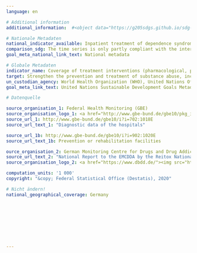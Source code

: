 ```yaml
---
language: en

# Additional information
additional_information:  #<object data="https://g205sdgs.github.io/sdg-indicators/public/AddInfos/de/3.5.1.pdf "height="1200px" width="100%"><iframe src="https://g205sdgs.github.io/sdg-indicators/public/AddInfos/de/3.5.1.pdf" height="1200px" width="100%"></iframe></object>

# Nationale Metadaten
national_indicator_available: Inpatient treatment of dependence syndrom due to psychoactive substance use <br> Inpatient treatment of alcohol dependence
comparison_sdg: The time series is only partly compliant with the international metadata description because only inpatient treatment is covered.
goal_meta_national_link_text: National metadata

# Globale Metadaten
indicator_name: Coverage of treatment interventions (pharmacological, psychosocial and rehabilitation and aftercare services) for substance use disorders
target: Strengthen the prevention and treatment of substance abuse, including narcotic drug abuse and harmful use of alcohol
un_custodian_agency: World Health Organization (WHO), United Nations Office on Drugs and Crime (UNODC)
goal_meta_link_text: United Nations Sustainable Development Goals Metadata

# Datenquelle

source_organisation_1: Federal Health Monitoring (GBE)
source_organisation_logo_1: <a href="http://www.gbe-bund.de/gbe10/pkg_isgbe5.prc_isgbe?p_uid=gast&p_aid=50815950&p_sprache=E"><img src="https://g205sdgs.github.io/sdg-indicators/public/LogosEn/gbe.png" alt="Logo GBE" /></a>
source_url_1: http://www.gbe-bund.de/gbe10/i?i=702:1018E
source_url_text_1: "Diagnostic data of the hospitals"

source_url_1b: http://www.gbe-bund.de/gbe10/i?i=902:1020E
source_url_text_1b: Prevention or rehabilitation facilities

ource_organisation_2: German Monitoring Centre for Drugs and Drug Addiction (DBDD)
source_url_text_2: "National Report to the EMCDDA by the Reitox National Focal Point, Workbook Drugs"
source_organisation_logo_2: <a href="https://www.dbdd.de/"><img src="https://g205sdgs.github.io/sdg-indicators/public/LogosEn/dbdd.png" alt="Logo DBDD" /></a>

computation_units: '1 000'
copyright: "&copy; Federal Statistical Office (Destatis), 2020"

# Nicht ändern!
national_geographical_coverage: Germany









---
```

